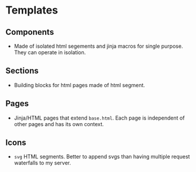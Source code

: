 # Templates

## Components 

- Made of isolated html segements and jinja macros for single purpose. They can operate in isolation.

## Sections

- Building blocks for html pages made of html segment.

## Pages

- Jinja/HTML pages that extend `base.html`. Each page is independent of other pages and has its own context. 

## Icons

- `svg` HTML segments. Better to append svgs than having multiple request waterfalls to my server.